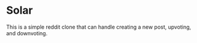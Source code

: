 # Solar
This is a simple reddit clone that can handle creating a new post, upvoting, and downvoting.
